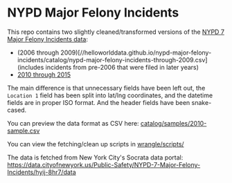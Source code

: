 # NYPD Major Felony Incidents

This repo contains two slightly cleaned/transformed versions of the [NYPD 7 Major Felony Incidents data](https://data.cityofnewyork.us/Public-Safety/NYPD-7-Major-Felony-Incidents/hyij-8hr7/data):

- (2006 through 2009)[//helloworlddata.github.io/nypd-major-felony-incidents/catalog/nypd-major-felony-incidents-through-2009.csv] (includes incidents from pre-2006 that were filed in later years)
- [2010 through 2015](//helloworlddata.github.io/nypd-major-felony-incidents/catalog/nypd-major-felony-incidents-2010-through-2015.csv)

The main difference is that unnecessary fields have been left out, the `Location 1` field has been split into lat/lng coordinates, and the datetime fields are in proper ISO format. And the header fields have been snake-cased.

You can preview the data format as CSV here: [catalog/samples/2010-sample.csv](catalog/samples/2010-sample.csv)

You can view the fetching/clean up scripts in [wrangle/scripts/](wrangle/scripts/)


The data is fetched from New York City's Socrata data portal: https://data.cityofnewyork.us/Public-Safety/NYPD-7-Major-Felony-Incidents/hyij-8hr7/data



